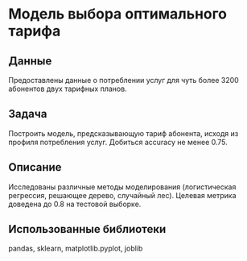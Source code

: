 # Модель выбора оптимального тарифа
## Данные
Предоставлены данные о потреблении услуг для чуть более 3200 абонентов двух тарифных планов. 
## Задача
Построить модель, предсказывающую тариф абонента, исходя из профиля потребления услуг. Добиться accuracy не менее 0.75.
## Описание
Исследованы различные методы моделирования (логистическая регрессия, решающее дерево, случайный лес). Целевая метрика доведена до 0.8 на тестовой выборке. 
## Использованные библиотеки
pandas, sklearn, matplotlib.pyplot, joblib
